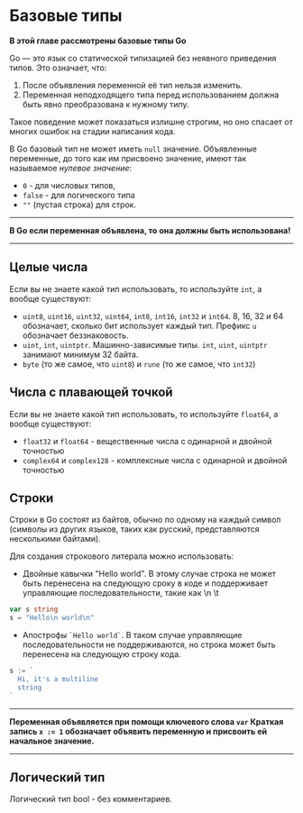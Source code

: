# Базовые типы

**В этой главе рассмотрены базовые типы Go**

Go — это язык со статической типизацией без неявного приведения типов. Это означает, что:

1. После объявления переменной её тип нельзя изменить.
2. Переменная неподходящего типа перед использованием должна быть явно преобразована к нужному типу.

Такое поведение может показаться излишне строгим, но оно спасает от многих ошибок
на стадии написания кода.

В Go базовый тип не может иметь `null` значение. Объявленные переменные, до того
как им присвоено значение, имеют так называемое *нулевое значение*:

- `0` - для числовых типов,
- `false` - для логического типа
- `""` (пустая строка) для строк.

---
**В Go если переменная объявлена, то она должны быть использована!**

---

## Целые числа

Если вы не знаете какой тип использовать, то используйте `int`, а вообще существуют:

- `uint8`, `uint16`, `uint32`, `uint64`, `int8`, `int16`, `int32` и `int64`.
8, 16, 32 и 64 обозначает, сколько бит использует каждый тип. Префикс `u` обозначает беззнаковость.
- `uint`, `int`, `uintptr`. Машинно-зависимые типы. `int`, `uint`, `uintptr` занимают минимум 32 байта.
- `byte` (то же самое, что `uint8`) и `rune` (то же самое, что `int32`)

## Числа с плавающей точкой

Если вы не знаете какой тип использовать, то используйте `float64`, а вообще существуют:

- `float32` и `float64` - вещественные числа с одинарной и двойной точностью
- `complex64` и `complex128` - комплексные числа с одинарной и двойной точностью

## Строки

Строки в Go состоят из байтов, обычно по одному на каждый символ (символы из других языков,
таких как русский, представляются несколькими байтами).

Для создания строкового литерала можно использовать:

- Двойные кавычки "Hello world". В этому случае строка не может быть перенесена на следующую сроку в
коде и поддерживает управляющие последовательности, такие как \n \t
```go
var s string
s = "Hello\n world\n"
```

- Апострофы `` `Hello world` ``. В таком случае управляющие последовательности не поддерживаются, но строка может быть перенесена на следующую строку кода.
```go
s := `
  Hi, it's a multiline
  string
`
```

---
**Переменная объявляется при помощи ключевого слова `var`
Краткая запись `x := 1` обозначает объявить переменную и присвоить ей начальное значение.**

---

## Логический тип

Логический тип bool - без комментариев.
